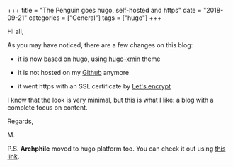 +++
title = "The Penguin goes hugo, self-hosted and https"
date =  "2018-09-21"
categories = ["General"]
tags = ["hugo"]
+++

Hi all,

As you may have noticed, there are a few changes on this blog:

- it is now based on [hugo](https://gohugo.io/), using [hugo-xmin](https://themes.gohugo.io/hugo-xmin/) theme

- it is not hosted on my [Github](https://github.com/archphile) anymore

- it went https with an SSL certificate by [Let's encrypt](https://letsencrypt.org/) 

I know that the look is very minimal, but this is what I like: a blog with a complete focus on content.

Regards,

M.

P.S. **Archphile**  moved to hugo platform too. You can check it out using [this link](https://archphile.org).